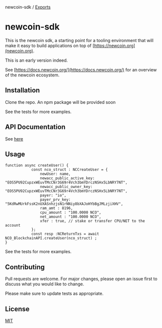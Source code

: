 newcoin-sdk / [Exports](modules.md)

# newcoin-sdk

This is the newcoin sdk, a starting point for a tooling environment that will make it easy to build applications on top of [https://newcoin.org](newcoin.org).

This is an early version indeed.

See [https://docs.newcoin.org/](https://docs.newcoin.org/) for an overview of the newcoin ecosystem.

## Installation

Clone the repo. An npm package will be provided soon

See the tests for more examples.

## API Documentation 
See [here](./docs/modules.md)

## Usage
```
function async createUser() {
            const nco_struct : NCCreateUser = {
                newUser: name, 
                newacc_public_active_key: "EOS5PU92CupzxWEuvTMcCNr3G69r4Vch3bmYDrczNSHx5LbNRY7NT",
                newacc_public_owner_key: "EOS5PU92CupzxWEuvTMcCNr3G69r4Vch3bmYDrczNSHx5LbNRY7NT",
                payer: "io", 
                payer_prv_key: "5KdRwMUrkFssK2nUXASnhzjsN1rNNiy8bXAJoHYbBgJMLzjiXHV",
                ram_amt : 8196, 
                cpu_amount : "100.0000 NCO", 
                net_amount : "100.0000 NCO", 
                xfer : true, // stake or transfer CPU/NET to the account
            };
            const resp :NCReturnTxs = await NCO_BlockchainAPI.createUser(nco_struct) ;
}
```

See the tests for more examples.

## Contributing
Pull requests are welcome. For major changes, please open an issue first to discuss what you would like to change.

Please make sure to update tests as appropriate.

## License
[MIT](https://choosealicense.com/licenses/mit/)
